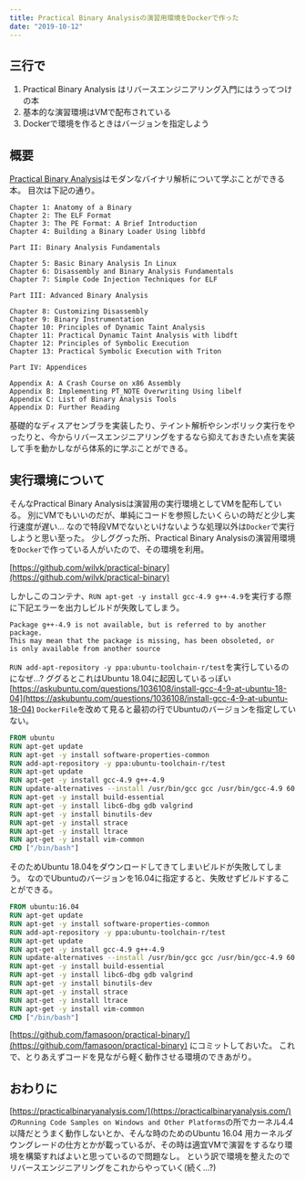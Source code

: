 ```yaml
---
title: Practical Binary Analysisの演習用環境をDockerで作った
date: "2019-10-12"
---
```



## 三行で
1. Practical Binary Analysis はリバースエンジニアリング入門にはうってつけの本
2. 基本的な演習環境はVMで配布されている
3. Dockerで環境を作るときはバージョンを指定しよう

## 概要
[Practical Binary Analysis](https://practicalbinaryanalysis.com/)はモダンなバイナリ解析について学ぶことができる本。
目次は下記の通り。

```
Chapter 1: Anatomy of a Binary
Chapter 2: The ELF Format
Chapter 3: The PE Format: A Brief Introduction
Chapter 4: Building a Binary Loader Using libbfd

Part II: Binary Analysis Fundamentals

Chapter 5: Basic Binary Analysis In Linux
Chapter 6: Disassembly and Binary Analysis Fundamentals
Chapter 7: Simple Code Injection Techniques for ELF

Part III: Advanced Binary Analysis

Chapter 8: Customizing Disassembly
Chapter 9: Binary Instrumentation
Chapter 10: Principles of Dynamic Taint Analysis
Chapter 11: Practical Dynamic Taint Analysis with libdft
Chapter 12: Principles of Symbolic Execution
Chapter 13: Practical Symbolic Execution with Triton

Part IV: Appendices

Appendix A: A Crash Course on x86 Assembly
Appendix B: Implementing PT_NOTE Overwriting Using libelf
Appendix C: List of Binary Analysis Tools
Appendix D: Further Reading
```

基礎的なディスアセンブラを実装したり、テイント解析やシンボリック実行をやったりと、今からリバースエンジニアリングをするなら抑えておきたい点を実装して手を動かしながら体系的に学ぶことができる。

## 実行環境について
そんなPractical Binary Analysisは演習用の実行環境としてVMを配布している。
別にVMでもいいのだが、単純にコードを参照したいくらいの時だと少し実行速度が遅い...
なので特段VMでないといけないような処理以外は`Docker`で実行しようと思い至った。
少しググった所、Practical Binary Analysisの演習用環境を`Docker`で作っている人がいたので、その環境を利用。

[https://github.com/wilvk/practical-binary](https://github.com/wilvk/practical-binary)

しかしこのコンテナ、`RUN apt-get -y install gcc-4.9 g++-4.9`を実行する際に下記エラーを出力しビルドが失敗してしまう。
```
Package g++-4.9 is not available, but is referred to by another package.
This may mean that the package is missing, has been obsoleted, or
is only available from another source
```

`RUN add-apt-repository -y ppa:ubuntu-toolchain-r/test`を実行しているのになぜ...?
ググるとこれはUbuntu 18.04に起因しているっぽい
[https://askubuntu.com/questions/1036108/install-gcc-4-9-at-ubuntu-18-04](https://askubuntu.com/questions/1036108/install-gcc-4-9-at-ubuntu-18-04)
`DockerFile`を改めて見ると最初の行でUbuntuのバージョンを指定していない。

```dockerfile
FROM ubuntu
RUN apt-get update
RUN apt-get -y install software-properties-common
RUN add-apt-repository -y ppa:ubuntu-toolchain-r/test
RUN apt-get update
RUN apt-get -y install gcc-4.9 g++-4.9
RUN update-alternatives --install /usr/bin/gcc gcc /usr/bin/gcc-4.9 60 --slave /usr/bin/g++ g++ /usr/bin/g++-4.9
RUN apt-get -y install build-essential
RUN apt-get -y install libc6-dbg gdb valgrind
RUN apt-get -y install binutils-dev
RUN apt-get -y install strace
RUN apt-get -y install ltrace
RUN apt-get -y install vim-common
CMD ["/bin/bash"]
```

そのためUbuntu 18.04をダウンロードしてきてしまいビルドが失敗してしまう。
なのでUbuntuのバージョンを16.04に指定すると、失敗せずビルドすることができる。

```dockerfile
FROM ubuntu:16.04
RUN apt-get update
RUN apt-get -y install software-properties-common
RUN add-apt-repository -y ppa:ubuntu-toolchain-r/test
RUN apt-get update
RUN apt-get -y install gcc-4.9 g++-4.9
RUN update-alternatives --install /usr/bin/gcc gcc /usr/bin/gcc-4.9 60 --slave /usr/bin/g++ g++ /usr/bin/g++-4.9
RUN apt-get -y install build-essential
RUN apt-get -y install libc6-dbg gdb valgrind
RUN apt-get -y install binutils-dev
RUN apt-get -y install strace
RUN apt-get -y install ltrace
RUN apt-get -y install vim-common
CMD ["/bin/bash"]
```

[https://github.com/famasoon/practical-binary/](https://github.com/famasoon/practical-binary) にコミットしておいた。
これで、とりあえずコードを見ながら軽く動作させる環境のできあがり。

## おわりに
[https://practicalbinaryanalysis.com/](https://practicalbinaryanalysis.com/) の`Running Code Samples on Windows and Other Platforms`の所でカーネル4.4以降だとうまく動作しないとか、そんな時のためのUbuntu 16.04 用カーネルダウングレードの仕方とかが載っているが、その時は適宜VMで演習をするなり環境を構築すればよいと思っているので問題なし。
という訳で環境を整えたのでリバースエンジニアリングをこれからやっていく(続く...?)